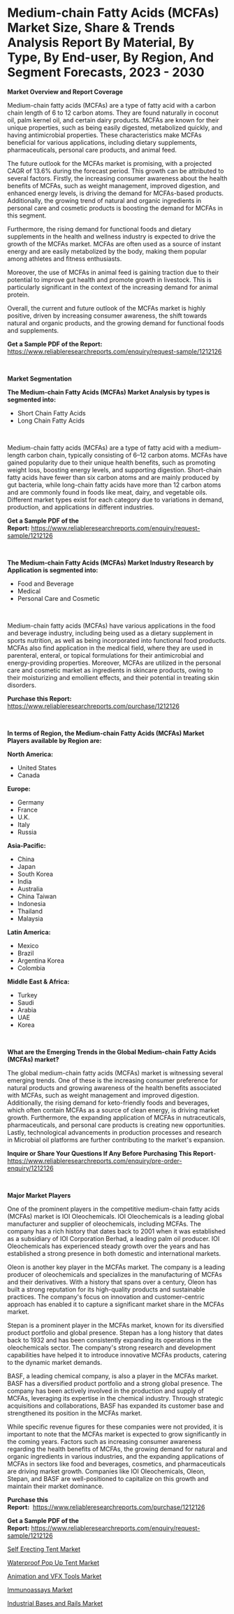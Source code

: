 <p><h1>Medium-chain Fatty Acids (MCFAs) Market Size, Share & Trends Analysis Report By Material, By Type, By End-user, By Region, And Segment Forecasts, 2023 - 2030</h1></p><p><strong>Market Overview and Report Coverage</strong></p>
<p><p>Medium-chain fatty acids (MCFAs) are a type of fatty acid with a carbon chain length of 6 to 12 carbon atoms. They are found naturally in coconut oil, palm kernel oil, and certain dairy products. MCFAs are known for their unique properties, such as being easily digested, metabolized quickly, and having antimicrobial properties. These characteristics make MCFAs beneficial for various applications, including dietary supplements, pharmaceuticals, personal care products, and animal feed.</p><p>The future outlook for the MCFAs market is promising, with a projected CAGR of 13.6% during the forecast period. This growth can be attributed to several factors. Firstly, the increasing consumer awareness about the health benefits of MCFAs, such as weight management, improved digestion, and enhanced energy levels, is driving the demand for MCFAs-based products. Additionally, the growing trend of natural and organic ingredients in personal care and cosmetic products is boosting the demand for MCFAs in this segment.</p><p>Furthermore, the rising demand for functional foods and dietary supplements in the health and wellness industry is expected to drive the growth of the MCFAs market. MCFAs are often used as a source of instant energy and are easily metabolized by the body, making them popular among athletes and fitness enthusiasts.</p><p>Moreover, the use of MCFAs in animal feed is gaining traction due to their potential to improve gut health and promote growth in livestock. This is particularly significant in the context of the increasing demand for animal protein.</p><p>Overall, the current and future outlook of the MCFAs market is highly positive, driven by increasing consumer awareness, the shift towards natural and organic products, and the growing demand for functional foods and supplements.</p></p>
<p><strong>Get a Sample PDF of the Report:</strong> <a href="https://www.reliableresearchreports.com/enquiry/request-sample/1212126">https://www.reliableresearchreports.com/enquiry/request-sample/1212126</a></p>
<p>&nbsp;</p>
<p><strong>Market Segmentation</strong></p>
<p><strong>The Medium-chain Fatty Acids (MCFAs) Market Analysis by types is segmented into:</strong></p>
<p><ul><li>Short Chain Fatty Acids</li><li>Long Chain Fatty Acids</li></ul></p>
<p>&nbsp;</p>
<p><p>Medium-chain fatty acids (MCFAs) are a type of fatty acid with a medium-length carbon chain, typically consisting of 6–12 carbon atoms. MCFAs have gained popularity due to their unique health benefits, such as promoting weight loss, boosting energy levels, and supporting digestion. Short-chain fatty acids have fewer than six carbon atoms and are mainly produced by gut bacteria, while long-chain fatty acids have more than 12 carbon atoms and are commonly found in foods like meat, dairy, and vegetable oils. Different market types exist for each category due to variations in demand, production, and applications in different industries.</p></p>
<p><strong>Get a Sample PDF of the Report:</strong>&nbsp;<a href="https://www.reliableresearchreports.com/enquiry/request-sample/1212126">https://www.reliableresearchreports.com/enquiry/request-sample/1212126</a></p>
<p>&nbsp;</p>
<p><strong>The Medium-chain Fatty Acids (MCFAs) Market Industry Research by Application is segmented into:</strong></p>
<p><ul><li>Food and Beverage</li><li>Medical</li><li>Personal Care and Cosmetic</li></ul></p>
<p>&nbsp;</p>
<p><p>Medium-chain fatty acids (MCFAs) have various applications in the food and beverage industry, including being used as a dietary supplement in sports nutrition, as well as being incorporated into functional food products. MCFAs also find application in the medical field, where they are used in parenteral, enteral, or topical formulations for their antimicrobial and energy-providing properties. Moreover, MCFAs are utilized in the personal care and cosmetic market as ingredients in skincare products, owing to their moisturizing and emollient effects, and their potential in treating skin disorders.</p></p>
<p><strong>Purchase this Report:</strong>&nbsp; <a href="https://www.reliableresearchreports.com/purchase/1212126">https://www.reliableresearchreports.com/purchase/1212126</a></p>
<p>&nbsp;</p>
<p><strong>In terms of Region, the Medium-chain Fatty Acids (MCFAs) Market Players available by Region are:</strong></p>
<p>
    <p> <strong> North America: </strong>
        <ul>
            <li>United States</li>
            <li>Canada</li>
        </ul>
        </p> 
    <p> <strong> Europe: </strong>
        <ul>
            <li>Germany</li>
            <li>France</li>
            <li>U.K.</li>
            <li>Italy</li>
            <li>Russia</li>
        </ul>
        </p> 
    <p> <strong> Asia-Pacific: </strong>
        <ul>
            <li>China</li>
            <li>Japan</li>
            <li>South Korea</li>
            <li>India</li>
            <li>Australia</li>
            <li>China Taiwan</li>
            <li>Indonesia</li>
            <li>Thailand</li>
            <li>Malaysia</li>
        </ul>
        </p> 
    <p> <strong> Latin America: </strong>
        <ul>
            <li>Mexico</li>
            <li>Brazil</li>
            <li>Argentina Korea</li>
            <li>Colombia</li>
        </ul>
        </p> 
    <p> <strong> Middle East & Africa: </strong>
        <ul>
            <li>Turkey</li>
            <li>Saudi</li>
            <li>Arabia</li>
            <li>UAE</li>
            <li>Korea</li>
        </ul>
    </p>
    </p>
<p>&nbsp;</p>
<p><strong>What are the Emerging Trends in the Global Medium-chain Fatty Acids (MCFAs) market?</strong></p>
<p><p>The global medium-chain fatty acids (MCFAs) market is witnessing several emerging trends. One of these is the increasing consumer preference for natural products and growing awareness of the health benefits associated with MCFAs, such as weight management and improved digestion. Additionally, the rising demand for keto-friendly foods and beverages, which often contain MCFAs as a source of clean energy, is driving market growth. Furthermore, the expanding application of MCFAs in nutraceuticals, pharmaceuticals, and personal care products is creating new opportunities. Lastly, technological advancements in production processes and research in Microbial oil platforms are further contributing to the market's expansion.</p></p>
<p><strong>Inquire or Share Your Questions If Any Before Purchasing This Report</strong>- <a href="https://www.reliableresearchreports.com/enquiry/pre-order-enquiry/1212126">https://www.reliableresearchreports.com/enquiry/pre-order-enquiry/1212126</a></p>
<p>&nbsp;</p>
<p><strong>Major Market Players</strong></p>
<p><p>One of the prominent players in the competitive medium-chain fatty acids (MCFAs) market is IOI Oleochemicals. IOI Oleochemicals is a leading global manufacturer and supplier of oleochemicals, including MCFAs. The company has a rich history that dates back to 2001 when it was established as a subsidiary of IOI Corporation Berhad, a leading palm oil producer. IOI Oleochemicals has experienced steady growth over the years and has established a strong presence in both domestic and international markets.</p><p>Oleon is another key player in the MCFAs market. The company is a leading producer of oleochemicals and specializes in the manufacturing of MCFAs and their derivatives. With a history that spans over a century, Oleon has built a strong reputation for its high-quality products and sustainable practices. The company's focus on innovation and customer-centric approach has enabled it to capture a significant market share in the MCFAs market.</p><p>Stepan is a prominent player in the MCFAs market, known for its diversified product portfolio and global presence. Stepan has a long history that dates back to 1932 and has been consistently expanding its operations in the oleochemicals sector. The company's strong research and development capabilities have helped it to introduce innovative MCFAs products, catering to the dynamic market demands.</p><p>BASF, a leading chemical company, is also a player in the MCFAs market. BASF has a diversified product portfolio and a strong global presence. The company has been actively involved in the production and supply of MCFAs, leveraging its expertise in the chemical industry. Through strategic acquisitions and collaborations, BASF has expanded its customer base and strengthened its position in the MCFAs market.</p><p>While specific revenue figures for these companies were not provided, it is important to note that the MCFAs market is expected to grow significantly in the coming years. Factors such as increasing consumer awareness regarding the health benefits of MCFAs, the growing demand for natural and organic ingredients in various industries, and the expanding applications of MCFAs in sectors like food and beverages, cosmetics, and pharmaceuticals are driving market growth. Companies like IOI Oleochemicals, Oleon, Stepan, and BASF are well-positioned to capitalize on this growth and maintain their market dominance.</p></p>
<p><strong>Purchase this Report:</strong>&nbsp;&nbsp;<a href="https://www.reliableresearchreports.com/purchase/1212126">https://www.reliableresearchreports.com/purchase/1212126</a></p>
<p></p>
<p><strong>Get a Sample PDF of the Report:</strong>&nbsp;<a href="https://www.reliableresearchreports.com/enquiry/request-sample/1212126">https://www.reliableresearchreports.com/enquiry/request-sample/1212126</a></p>
<p><p><a href="https://medium.com/@eltaroberts2662/self-erecting-tent-market-size-growth-forecast-2023-2030-756fe66c7945">Self Erecting Tent Market</a></p><p><a href="https://medium.com/@soloncarter2662/waterproof-pop-up-tent-market-size-growth-forecast-2023-2030-c0dbff4ceaef">Waterproof Pop Up Tent Market</a></p><p><a href="https://www.linkedin.com/pulse/animation-vfx-tools-market-share-amp-new-trends-analysis/">Animation and VFX Tools Market</a></p><p><a href="https://www.linkedin.com/pulse/immunoassays-market-share-amp-new-trends-analysis-report-cx84c/">Immunoassays Market</a></p><p><a href="https://www.linkedin.com/pulse/industrial-bases-rails-market-size-growth-forecast-from/">Industrial Bases and Rails Market</a></p></p>